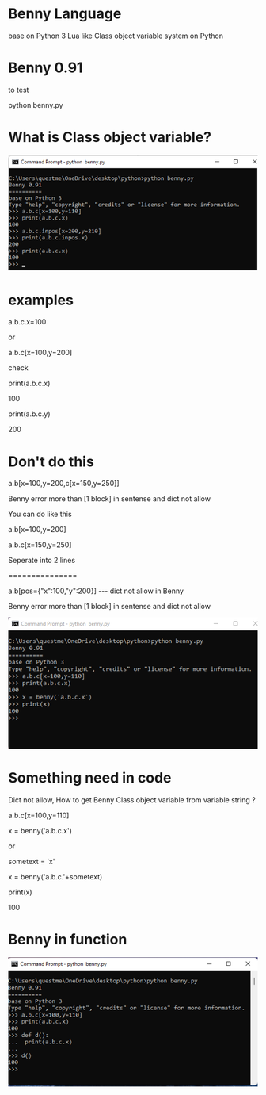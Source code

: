 # Benny Language 
base on Python 3
Lua like Class object variable system on Python 

Benny 0.91
==========

to test

python benny.py

What is Class object variable?
==============================
![Benny Language](https://github.com/homegardencontrol/benny/blob/main/benny_language.png?raw=true)

examples
========
a.b.c.x=100

or

a.b.c[x=100,y=200]

check

print(a.b.c.x)

100

print(a.b.c.y)

200

Don't do this
=============
a.b[x=100,y=200,c[x=150,y=250]]

Benny error more than [1 block] in sentense and dict not allow

You can do like this

a.b[x=100,y=200]

a.b.c[x=150,y=250]

Seperate into 2 lines

===============

a.b[pos={"x":100,"y":200}] --- dict not allow in Benny

Benny error more than [1 block] in sentense and dict not allow

![Benny](https://github.com/homegardencontrol/benny/blob/main/benny_function.png?raw=true)

Something need in code
======================

Dict not allow, How to get Benny Class object variable from variable string ?

a.b.c[x=100,y=110]

x = benny('a.b.c.x')

or

sometext = 'x'

x = benny('a.b.c.'+sometext)

print(x)

100

Benny in function
=================

![Benny in function](https://github.com/homegardencontrol/benny/blob/main/benny_in_def.png?raw=true)
